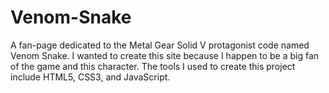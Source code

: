 # Venom-Snake
A fan-page dedicated to the Metal Gear Solid V protagonist code named Venom Snake. I wanted to create this site because I happen to be a big fan of the game and this character. The tools I used to create this project include HTML5, CSS3, and JavaScript.
